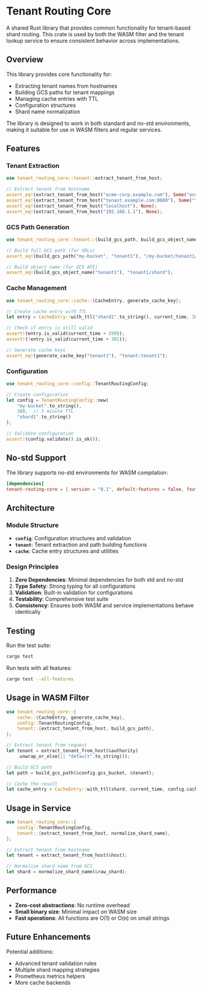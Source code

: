 # Tenant Routing Core

A shared Rust library that provides common functionality for tenant-based shard routing. This crate is used by both the WASM filter and the tenant lookup service to ensure consistent behavior across implementations.

## Overview

This library provides core functionality for:
- Extracting tenant names from hostnames
- Building GCS paths for tenant mappings
- Managing cache entries with TTL
- Configuration structures
- Shard name normalization

The library is designed to work in both standard and no-std environments, making it suitable for use in WASM filters and regular services.

## Features

### Tenant Extraction
```rust
use tenant_routing_core::tenant::extract_tenant_from_host;

// Extract tenant from hostname
assert_eq!(extract_tenant_from_host("acme-corp.example.com"), Some("acme-corp".to_string()));
assert_eq!(extract_tenant_from_host("tenant.example.com:8080"), Some("tenant".to_string()));
assert_eq!(extract_tenant_from_host("localhost"), None);
assert_eq!(extract_tenant_from_host("192.168.1.1"), None);
```

### GCS Path Generation
```rust
use tenant_routing_core::tenant::{build_gcs_path, build_gcs_object_name};

// Build full GCS path (for URLs)
assert_eq!(build_gcs_path("my-bucket", "tenant1"), "/my-bucket/tenant1/shard");

// Build object name (for GCS API)
assert_eq!(build_gcs_object_name("tenant1"), "tenant1/shard");
```

### Cache Management
```rust
use tenant_routing_core::cache::{CacheEntry, generate_cache_key};

// Create cache entry with TTL
let entry = CacheEntry::with_ttl("shard1".to_string(), current_time, 300);

// Check if entry is still valid
assert!(entry.is_valid(current_time + 299));
assert!(!entry.is_valid(current_time + 301));

// Generate cache keys
assert_eq!(generate_cache_key("tenant1"), "tenant:tenant1");
```

### Configuration
```rust
use tenant_routing_core::config::TenantRoutingConfig;

// Create configuration
let config = TenantRoutingConfig::new(
    "my-bucket".to_string(),
    300,  // 5 minute TTL
    "shard1".to_string()
);

// Validate configuration
assert!(config.validate().is_ok());
```

## No-std Support

The library supports no-std environments for WASM compilation:

```toml
[dependencies]
tenant-routing-core = { version = "0.1", default-features = false, features = ["wasm"] }
```

## Architecture

### Module Structure

- **`config`**: Configuration structures and validation
- **`tenant`**: Tenant extraction and path building functions
- **`cache`**: Cache entry structures and utilities

### Design Principles

1. **Zero Dependencies**: Minimal dependencies for both std and no-std
2. **Type Safety**: Strong typing for all configurations
3. **Validation**: Built-in validation for configurations
4. **Testability**: Comprehensive test suite
5. **Consistency**: Ensures both WASM and service implementations behave identically

## Testing

Run the test suite:
```bash
cargo test
```

Run tests with all features:
```bash
cargo test --all-features
```

## Usage in WASM Filter

```rust
use tenant_routing_core::{
    cache::{CacheEntry, generate_cache_key},
    config::TenantRoutingConfig,
    tenant::{extract_tenant_from_host, build_gcs_path},
};

// Extract tenant from request
let tenant = extract_tenant_from_host(&authority)
    .unwrap_or_else(|| "default".to_string());

// Build GCS path
let path = build_gcs_path(&config.gcs_bucket, &tenant);

// Cache the result
let cache_entry = CacheEntry::with_ttl(shard, current_time, config.cache_ttl_seconds);
```

## Usage in Service

```rust
use tenant_routing_core::{
    config::TenantRoutingConfig,
    tenant::{extract_tenant_from_host, normalize_shard_name},
};

// Extract tenant from hostname
let tenant = extract_tenant_from_host(&host);

// Normalize shard name from GCS
let shard = normalize_shard_name(&raw_shard);
```

## Performance

- **Zero-cost abstractions**: No runtime overhead
- **Small binary size**: Minimal impact on WASM size
- **Fast operations**: All functions are O(1) or O(n) on small strings

## Future Enhancements

Potential additions:
- Advanced tenant validation rules
- Multiple shard mapping strategies
- Prometheus metrics helpers
- More cache backends
